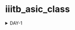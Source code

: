 # iiitb_asic_class

<details>
<summary>DAY-1</summary>
<br>

## DAY-1

### Icarus Verilog Installation

**Steps to install Icarus Verilog**
```
sudo apt-get install iverilog
```


![iverilog](https://github.com/bhargav-vlsi/ASIC-Design-IIITB/assets/141163376/1fce1434-4d84-4f1e-b2d3-c2b06fe998d4)


iverilog tool installed

### Yosys Installation

**Steps to install Yosys**

```
git clone https://github.com/YosysHQ/yosys.git
cd yosys 
sudo apt install make (If make is not installed please install it) 
sudo apt-get install build-essential clang bison flex \
    libreadline-dev gawk tcl-dev libffi-dev git \
    graphviz xdot pkg-config python3 libboost-system-dev \
    libboost-python-dev libboost-filesystem-dev zlib1g-dev
make config-gcc
make 
sudo make install
```

![yosys](https://github.com/bhargav-vlsi/ASIC-Design-IIITB/assets/141163376/f7030fd6-fe4a-4c98-b873-1826deb7fcfa)


Yosys installed



### Gtkwave Installation

**Steps to install Gtkwave**
```
sudo apt update
sudo apt install gtkwave
```

![gtkwave](https://github.com/bhargav-vlsi/ASIC-Design-IIITB/assets/141163376/ee1bf47a-cf28-494f-b449-2dfa35d27cb9)

gtkwave installed

### Ngspice installation
**Steps to install ngspice**
```
wget https://sourceforge.net/projects/ngspice/files/
cd ngspice-40
mkdir release
cd release
sudo apt install automake libtool libxaw7-dev flex bison libncurses5-dev
../configure  --with-x --with-readline=yes --disable-debug
make
sudo make install
```
![ngspice](https://github.com/bhargav-vlsi/ASIC-Design-IIITB/assets/141163376/84cc0419-139d-4cc7-8e24-3df164950c9a)
ngspice installed
</details>
